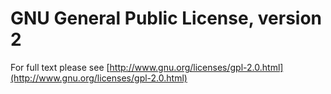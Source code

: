 # GNU General Public License, version 2

For full text please see [http://www.gnu.org/licenses/gpl-2.0.html](http://www.gnu.org/licenses/gpl-2.0.html)